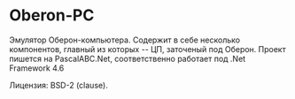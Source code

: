 ﻿# Oberon-PC

Эмулятор Оберон-компьютера.
Содержит в себе несколько компонентов, главный из которых -- ЦП, заточеный под Оберон.
Проект пишется на PascalABC.Net, соответственно работает под .Net Framework 4.6

Лицензия: BSD-2 (clause).
